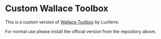 # Custom Wallace Toolbox

This is a custom version of [Wallace Toolbox](https://gitlab.com/suborg/wallace-toolbox) by Luxferre.

For normal use please install the official version from the repository above.
